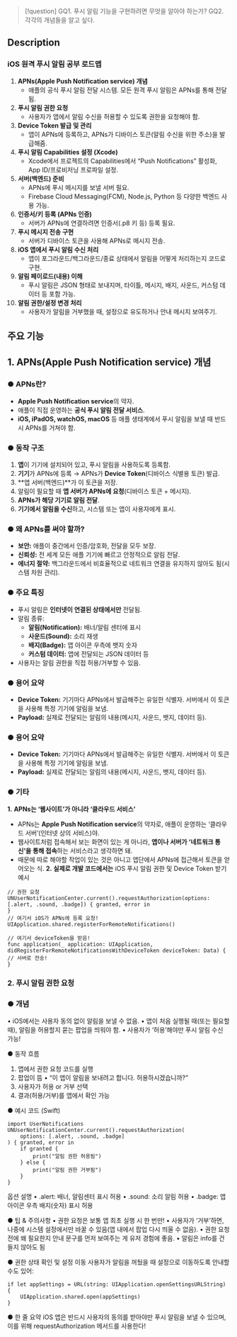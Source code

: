 >[!question]
>GQ1. 푸시 알림 기능을 구현하려면 무엇을 알아야 하는가?
>GQ2. 각각의 개념들을 알고 싶다.

## Description
### **iOS 원격 푸시 알림 공부 로드맵**
1. **APNs(Apple Push Notification service) 개념**
    - 애플의 공식 푸시 알림 전달 시스템. 모든 원격 푸시 알림은 APNs를 통해 전달됨.
2. **푸시 알림 권한 요청**
    - 사용자가 앱에서 알림 수신을 허용할 수 있도록 권한을 요청해야 함.
3. **Device Token 발급 및 관리**
    - 앱이 APNs에 등록하고, APNs가 디바이스 토큰(알림 수신을 위한 주소)을 발급해줌.
4. **푸시 알림 Capabilities 설정 (Xcode)**
    - Xcode에서 프로젝트의 Capabilities에서 “Push Notifications” 활성화, App ID/프로비저닝 프로파일 설정.
5. **서버(백엔드) 준비**
    - APNs에 푸시 메시지를 보낼 서버 필요.
    - Firebase Cloud Messaging(FCM), Node.js, Python 등 다양한 백엔드 사용 가능.
6. **인증서/키 등록 (APNs 인증)**
    - 서버가 APNs에 연결하려면 인증서(.p8 키 등) 등록 필요.
7. **푸시 메시지 전송 구현**
    - 서버가 디바이스 토큰을 사용해 APNs로 메시지 전송.
8. **iOS 앱에서 푸시 알림 수신 처리**
    - 앱이 포그라운드/백그라운드/종료 상태에서 알림을 어떻게 처리하는지 코드로 구현.
9. **알림 페이로드(내용) 이해**
    - 푸시 알림은 JSON 형태로 보내지며, 타이틀, 메시지, 배지, 사운드, 커스텀 데이터 등 포함 가능.
10. **알림 권한/설정 변경 처리**
    - 사용자가 알림을 거부했을 때, 설정으로 유도하거나 안내 메시지 보여주기.

## 주요 기능
## **1. APNs(Apple Push Notification service) 개념**
### **● APNs란?**
- **Apple Push Notification service**의 약자.
- 애플이 직접 운영하는 **공식 푸시 알림 전달 서비스**.
- **iOS, iPadOS, watchOS, macOS** 등 애플 생태계에서 푸시 알림을 보낼 때 반드시 APNs를 거쳐야 함.
### **● 동작 구조**
1. **앱**이 기기에 설치되어 있고, 푸시 알림을 사용하도록 등록함.
2. **기기**가 APNs에 등록 → APNs가 **Device Token**(디바이스 식별용 토큰) 발급.
3. **앱 서버(백엔드)**가 이 토큰을 저장.
4. 알림이 필요할 때 **앱 서버가 APNs에 요청**(디바이스 토큰 + 메시지).
5. **APNs가 해당 기기로 알림 전달**.
6. **기기에서 알림을 수신**하고, 시스템 또는 앱이 사용자에게 표시.

### **● 왜 APNs를 써야 할까?**
- **보안:** 애플이 중간에서 인증/암호화, 전달을 모두 보장.
- **신뢰성:** 전 세계 모든 애플 기기에 빠르고 안정적으로 알림 전달.
- **에너지 절약:** 백그라운드에서 비효율적으로 네트워크 연결을 유지하지 않아도 됨(시스템 차원 관리).

### **● 주요 특징**
- 푸시 알림은 **인터넷이 연결된 상태에서만** 전달됨.
- 알림 종류:
    - **알림(Notification):** 배너/알림 센터에 표시
    - **사운드(Sound):** 소리 재생
    - **배지(Badge):** 앱 아이콘 우측에 뱃지 숫자
    - **커스텀 데이터:** 앱에 전달되는 JSON 데이터 등
- 사용자는 알림 권한을 직접 허용/거부할 수 있음.

### **● 용어 요약**
- **Device Token:** 기기마다 APNs에서 발급해주는 유일한 식별자. 서버에서 이 토큰을 사용해 특정 기기에 알림을 보냄.
- **Payload:** 실제로 전달되는 알림의 내용(메시지, 사운드, 뱃지, 데이터 등).

### **● 용어 요약**
- **Device Token:** 기기마다 APNs에서 발급해주는 유일한 식별자. 서버에서 이 토큰을 사용해 특정 기기에 알림을 보냄.
- **Payload:** 실제로 전달되는 알림의 내용(메시지, 사운드, 뱃지, 데이터 등).

### **● 기타**
**1.** **APNs는 ‘웹사이트’가 아니라 ‘클라우드 서비스’**
- APNs는 **Apple Push Notification service**의 약자로, 애플이 운영하는 ‘클라우드 서버’(인터넷 상의 서비스)야.
- 웹사이트처럼 접속해서 보는 화면이 있는 게 아니라, **앱이나 서버가 ‘네트워크 통신’을 통해 접속**하는 서비스라고 생각하면 돼.
- 때문에 따로 해야할 작업이 있는 것은 아니고 앱단에서 APNs에 접근해서 토큰을 얻어오는 식.
**2. 실제로 개발 코드에서는**
 iOS 푸시 알림 권한 및 Device Token 받기 예시
```
// 권한 요청
UNUserNotificationCenter.current().requestAuthorization(options: [.alert, .sound, .badge]) { granted, error in
}
// 여기서 iOS가 APNs에 등록 요청!
UIApplication.shared.registerForRemoteNotifications()

// 여기서 deviceToken을 받음!
func application(_ application: UIApplication, didRegisterForRemoteNotificationsWithDeviceToken deviceToken: Data) {
// 서버로 전송!
}
```


### **2. 푸시 알림 권한 요청**
### ● 개념
• iOS에서는 사용자 동의 없이 알림을 보낼 수 없음.
• 앱이 처음 실행될 때(또는 필요할 때), 알림을 허용할지 묻는 팝업을 띄워야 함.
• 사용자가 ‘허용’해야만 푸시 알림 수신 가능!

● 동작 흐름
1. 앱에서 권한 요청 코드를 실행
2. 팝업이 뜸
• “이 앱이 알림을 보내려고 합니다. 허용하시겠습니까?”
3. 사용자가 허용 or 거부 선택
4. 결과(허용/거부)를 앱에서 확인 가능

● 예시 코드 (Swift)
```
import UserNotifications
UNUserNotificationCenter.current().requestAuthorization(
    options: [.alert, .sound, .badge]
) { granted, error in
    if granted {
        print("알림 권한 허용됨")
    } else {
        print("알림 권한 거부됨")
    }
}
```

옵션 설명
• .alert: 배너, 알림센터 표시 허용
• .sound: 소리 알림 허용
• .badge: 앱 아이콘 우측 배지(숫자) 표시 허용


● 팁 & 주의사항
• 권한 요청은 보통 앱 최초 실행 시 한 번만!
• 사용자가 ‘거부’하면, 나중에 시스템 설정에서만 바꿀 수 있음(앱 내에서 팝업 다시 띄울 수 없음).
• 권한 요청 전에 왜 필요한지 안내 문구를 먼저 보여주는 게 유저 경험에 좋음.
• 알림은 info를 건들지 않아도 됨


● 권한 상태 확인 및 설정 이동
사용자가 알림을 꺼뒀을 때 설정으로 이동하도록 안내할 수도 있어:
```
if let appSettings = URL(string: UIApplication.openSettingsURLString) {
    UIApplication.shared.open(appSettings)
}
```

● 한 줄 요약
iOS 앱은 반드시 사용자의 동의를 받아야만 푸시 알림을 보낼 수 있으며,
이를 위해 requestAuthorization 메서드를 사용한다!
